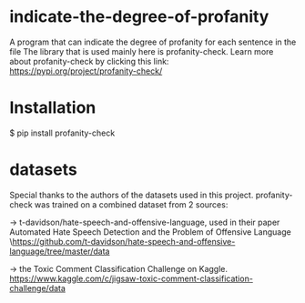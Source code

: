 # indicate-the-degree-of-profanity
A program that can indicate the degree of profanity for each sentence in the file
The library that is used mainly here is profanity-check. Learn more about profanity-check by clicking this link:
https://pypi.org/project/profanity-check/

# Installation
$ pip install profanity-check

# datasets
Special thanks to the authors of the datasets used in this project. profanity-check was trained on a combined dataset from 2 sources:

-> t-davidson/hate-speech-and-offensive-language, used in their paper Automated Hate Speech Detection and the Problem of Offensive Language
\https://github.com/t-davidson/hate-speech-and-offensive-language/tree/master/data

-> the Toxic Comment Classification Challenge on Kaggle.
https://www.kaggle.com/c/jigsaw-toxic-comment-classification-challenge/data


